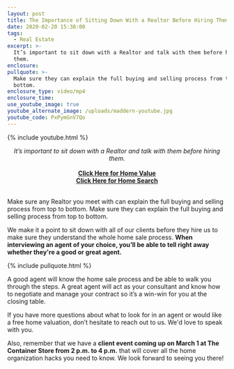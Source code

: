 ```yaml
---
layout: post
title: The Importance of Sitting Down With a Realtor Before Hiring Them
date: 2020-02-20 15:38:00
tags:
  - Real Estate
excerpt: >-
  It’s important to sit down with a Realtor and talk with them before hiring
  them.
enclosure:
pullquote: >-
  Make sure they can explain the full buying and selling process from top to
  bottom.
enclosure_type: video/mp4
enclosure_time:
use_youtube_image: true
youtube_alternate_image: /uploads/maddern-youtube.jpg
youtube_code: PxPymGnV7Qo
---
```


{% include youtube.html %}

<center><em>It&rsquo;s important to sit down with a Realtor and talk with them before hiring them.</em></center>

<center>&nbsp;</center>

<center><a href="https://cloudcma.com/api_widget/013e97988b6f1f1dbeb477f9018b8f31/show?post_url=cloudcma.com&amp;source_url=ua"><strong>Click Here for Home Value</strong></a></center>

<center><a href="https://themaddernteam.kw.com/search"><strong>Click Here for Home Search</strong></a></center>

<center>&nbsp;</center>

Make sure any Realtor you meet with can explain the full buying and selling process from top to bottom. Make sure they can explain the full buying and selling process from top to bottom.&nbsp;

We make it a point to sit down with all of our clients before they hire us to make sure they understand the whole home sale process. **When interviewing an agent of your choice, you’ll be able to tell right away whether they're a good or great agent.**&nbsp;

{% include pullquote.html %}

A good agent will know the home sale process and be able to walk you through the steps. A great agent will act as your consultant and know how to negotiate and manage your contract so it’s a win-win for you at the closing table.&nbsp;

If you have more questions about what to look for in an agent or would like a free home valuation, don’t hesitate to reach out to us. We'd love to speak with you.&nbsp;

Also, remember that we have a **client event coming up on March 1 at The Container Store from 2 p.m. to 4 p.m.** that will cover all the home organization hacks you need to know. We look forward to seeing you there\!